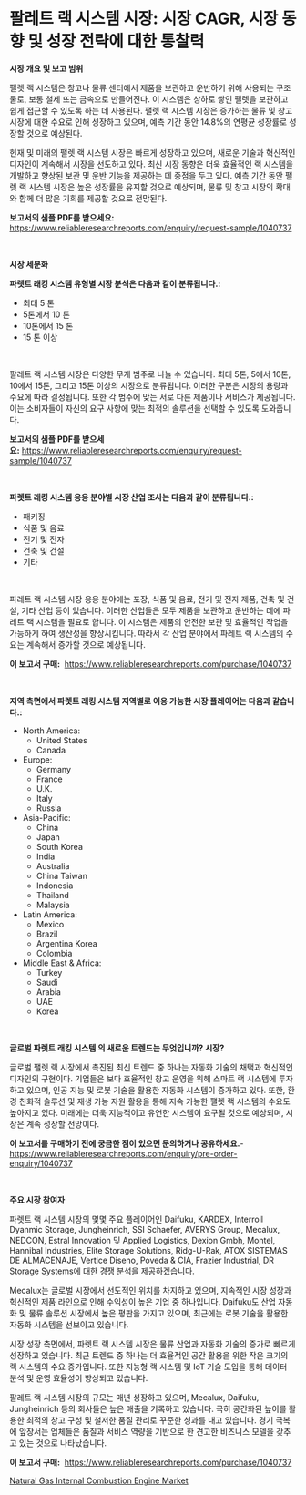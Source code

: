 <p><h1>팔레트 랙 시스템 시장: 시장 CAGR, 시장 동향 및 성장 전략에 대한 통찰력</h1></p><p><strong>시장 개요 및 보고 범위</strong></p>
<p><p>팰렛 랙 시스템은 창고나 물류 센터에서 제품을 보관하고 운반하기 위해 사용되는 구조물로, 보통 철제 또는 금속으로 만들어진다. 이 시스템은 상하로 쌓인 팰렛을 보관하고 쉽게 접근할 수 있도록 하는 데 사용된다. 팰렛 랙 시스템 시장은 증가하는 물류 및 창고 시장에 대한 수요로 인해 성장하고 있으며, 예측 기간 동안 14.8%의 연평균 성장률로 성장할 것으로 예상된다.</p><p>현재 및 미래의 팰렛 랙 시스템 시장은 빠르게 성장하고 있으며, 새로운 기술과 혁신적인 디자인이 계속해서 시장을 선도하고 있다. 최신 시장 동향은 더욱 효율적인 랙 시스템을 개발하고 향상된 보관 및 운반 기능을 제공하는 데 중점을 두고 있다. 예측 기간 동안 팰렛 랙 시스템 시장은 높은 성장률을 유지할 것으로 예상되며, 물류 및 창고 시장의 확대와 함께 더 많은 기회를 제공할 것으로 전망된다.</p></p>
<p><strong>보고서의 샘플 PDF를 받으세요:</strong> <a href="https://www.reliableresearchreports.com/enquiry/request-sample/1040737">https://www.reliableresearchreports.com/enquiry/request-sample/1040737</a></p>
<p>&nbsp;</p>
<p><strong>시장 세분화</strong></p>
<p><strong>파렛트 래킹 시스템 유형별 시장 분석은 다음과 같이 분류됩니다.:</strong></p>
<p><ul><li>최대 5 톤</li><li>5톤에서 10 톤</li><li>10톤에서 15 톤</li><li>15 톤 이상</li></ul></p>
<p>&nbsp;</p>
<p><p>팔레트 랙 시스템 시장은 다양한 무게 범주로 나눌 수 있습니다. 최대 5톤, 5에서 10톤, 10에서 15톤, 그리고 15톤 이상의 시장으로 분류됩니다. 이러한 구분은 시장의 용량과 수요에 따라 결정됩니다. 또한 각 범주에 맞는 서로 다른 제품이나 서비스가 제공됩니다. 이는 소비자들이 자신의 요구 사항에 맞는 최적의 솔루션을 선택할 수 있도록 도와줍니다.</p></p>
<p><strong>보고서의 샘플 PDF를 받으세요:</strong>&nbsp;<a href="https://www.reliableresearchreports.com/enquiry/request-sample/1040737">https://www.reliableresearchreports.com/enquiry/request-sample/1040737</a></p>
<p>&nbsp;</p>
<p><strong> 파렛트 래킹 시스템 응용 분야별 시장 산업 조사는 다음과 같이 분류됩니다.:</strong></p>
<p><ul><li>패키징</li><li>식품 및 음료</li><li>전기 및 전자</li><li>건축 및 건설</li><li>기타</li></ul></p>
<p>&nbsp;</p>
<p><p>파레트 랙 시스템 시장 응용 분야에는 포장, 식품 및 음료, 전기 및 전자 제품, 건축 및 건설, 기타 산업 등이 있습니다. 이러한 산업들은 모두 제품을 보관하고 운반하는 데에 파레트 랙 시스템을 필요로 합니다. 이 시스템은 제품의 안전한 보관 및 효율적인 작업을 가능하게 하여 생산성을 향상시킵니다. 따라서 각 산업 분야에서 파레트 랙 시스템의 수요는 계속해서 증가할 것으로 예상됩니다.</p></p>
<p><strong>이 보고서 구매:</strong>&nbsp; <a href="https://www.reliableresearchreports.com/purchase/1040737">https://www.reliableresearchreports.com/purchase/1040737</a></p>
<p>&nbsp;</p>
<p><strong>지역 측면에서 파렛트 래킹 시스템 지역별로 이용 가능한 시장 플레이어는 다음과 같습니다.:</strong></p>
<p><ul>
    <li>
        North America:
        <ul>
            <li>United States</li>
            <li>Canada</li>
        </ul>
    </li>
    <li>
        Europe:
        <ul>
            <li>Germany</li>
            <li>France</li>
            <li>U.K.</li>
            <li>Italy</li>
            <li>Russia</li>
        </ul>
    </li>
    <li>
        Asia-Pacific:
        <ul>
            <li>China</li>
            <li>Japan</li>
            <li>South Korea</li>
            <li>India</li>
            <li>Australia</li>
            <li>China Taiwan</li>
            <li>Indonesia</li>
            <li>Thailand</li>
            <li>Malaysia</li>
        </ul>
    </li>
    <li>
        Latin America:
        <ul>
            <li>Mexico</li>
            <li>Brazil</li>
            <li>Argentina Korea</li>
            <li>Colombia</li>
        </ul>
    </li>
    <li>
        Middle East & Africa:
        <ul>
            <li>Turkey</li>
            <li>Saudi</li>
            <li>Arabia</li>
            <li>UAE</li>
            <li>Korea</li>
        </ul>
    </li>
    </ul></p>
<p>&nbsp;</p>
<p><strong>글로벌 파렛트 래킹 시스템 의 새로운 트렌드는 무엇입니까? 시장?</strong></p>
<p><p>글로벌 팰렛 랙 시장에서 촉진된 최신 트렌드 중 하나는 자동화 기술의 채택과 혁신적인 디자인의 구현이다. 기업들은 보다 효율적인 창고 운영을 위해 스마트 랙 시스템에 투자하고 있으며, 인공 지능 및 로봇 기술을 활용한 자동화 시스템이 증가하고 있다. 또한, 환경 친화적 솔루션 및 재생 가능 자원 활용을 통해 지속 가능한 팰렛 랙 시스템의 수요도 높아지고 있다. 미래에는 더욱 지능적이고 유연한 시스템이 요구될 것으로 예상되며, 시장은 계속 성장할 전망이다.</p></p>
<p><strong>이 보고서를 구매하기 전에 궁금한 점이 있으면 문의하거나 공유하세요.</strong>- <a href="https://www.reliableresearchreports.com/enquiry/pre-order-enquiry/1040737">https://www.reliableresearchreports.com/enquiry/pre-order-enquiry/1040737</a></p>
<p>&nbsp;</p>
<p><strong>주요 시장 참여자</strong></p>
<p><p>파렛트 랙 시스템 시장의 몇몇 주요 플레이어인 Daifuku, KARDEX, Interroll Dyanmic Storage, Jungheinrich, SSI Schaefer, AVERYS Group, Mecalux, NEDCON, Estral Innovation 및 Applied Logistics, Dexion Gmbh, Montel, Hannibal Industries, Elite Storage Solutions, Ridg-U-Rak, ATOX SISTEMAS DE ALMACENAJE, Vertice Diseno, Poveda & CIA, Frazier Industrial, DR Storage Systems에 대한 경쟁 분석을 제공하겠습니다. </p><p>Mecalux는 글로벌 시장에서 선도적인 위치를 차지하고 있으며, 지속적인 시장 성장과 혁신적인 제품 라인으로 인해 수익성이 높은 기업 중 하나입니다. Daifuku도 산업 자동화 및 물류 솔루션 시장에서 높은 평판을 가지고 있으며, 최근에는 로봇 기술을 활용한 자동화 시스템을 선보이고 있습니다.</p><p>시장 성장 측면에서, 파렛트 랙 시스템 시장은 물류 산업과 자동화 기술의 증가로 빠르게 성장하고 있습니다. 최근 트렌드 중 하나는 더 효율적인 공간 활용을 위한 작은 크기의 랙 시스템의 수요 증가입니다. 또한 지능형 랙 시스템 및 IoT 기술 도입을 통해 데이터 분석 및 운영 효율성이 향상되고 있습니다.</p><p>팔레트 랙 시스템 시장의 규모는 매년 성장하고 있으며, Mecalux, Daifuku, Jungheinrich 등의 회사들은 높은 매출을 기록하고 있습니다. 극히 공간화된 높이를 활용한 최적의 창고 구성 및 철저한 품질 관리로 꾸준한 성과를 내고 있습니다. 경기 극복에 앞장서는 업체들은 품질과 서비스 역량을 기반으로 한 견고한 비즈니스 모델을 갖추고 있는 것으로 나타났습니다.</p></p>
<p><strong>이 보고서 구매:</strong>&nbsp;&nbsp;<a href="https://www.reliableresearchreports.com/purchase/1040737">https://www.reliableresearchreports.com/purchase/1040737</a></p>
<p><p><a href="https://view.publitas.com/reportprime-1/global-natural-gas-internal-combustion-engine-market-size-and-market-trends-insights-and-projections-from-2024-to-2031/">Natural Gas Internal Combustion Engine Market</a></p></p>
